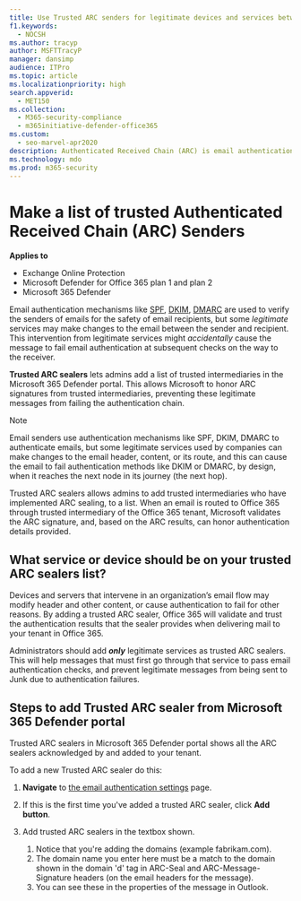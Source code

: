 ```yaml
---
title: Use Trusted ARC senders for legitimate devices and services between the sender and receiver
f1.keywords:
  - NOCSH
ms.author: tracyp
author: MSFTTracyP
manager: dansimp
audience: ITPro
ms.topic: article
ms.localizationpriority: high
search.appverid:
  - MET150
ms.collection:
  - M365-security-compliance
  - m365initiative-defender-office365
ms.custom:
  - seo-marvel-apr2020
description: Authenticated Received Chain (ARC) is email authentication that helps preserve authentication results across devices the come between the sender and recipient. Here's how to make exceptions for your trusted ARC Senders.
ms.technology: mdo
ms.prod: m365-security
---
```


# Make a list of trusted Authenticated Received Chain (ARC) Senders

**Applies to**
- Exchange Online Protection
- Microsoft Defender for Office 365 plan 1 and plan 2
- Microsoft 365 Defender

Email authentication mechanisms like [SPF](set-up-spf-in-office-365-to-help-prevent-spoofing.md), [DKIM](use-dkim-to-validate-outbound-email.md), [DMARC](use-dmarc-to-validate-email.md) are used to verify the senders of emails for the safety of email recipients, but some *legitimate* services may make changes to the email between the sender and recipient. This intervention from legitimate services might *accidentally* cause the message to fail email authentication at subsequent checks on the way to the receiver.

**Trusted ARC sealers** lets admins add a list of trusted intermediaries in the Microsoft 365 Defender portal. This allows Microsoft to honor ARC signatures from trusted intermediaries, preventing these legitimate messages from failing the authentication chain.

> [!NOTE]
> Email senders use authentication mechanisms like SPF, DKIM, DMARC to authenticate emails, but some legitimate services used by companies can make changes to the email header, content, or its route, and this can cause the email to fail authentication methods like DKIM or DMARC, by design, when it reaches the next node in its journey (the next hop).
>
> Trusted ARC sealers allows admins to add trusted intermediaries who have implemented ARC sealing, to a list. When an email is routed to Office 365 through trusted intermediary of the Office 365 tenant, Microsoft validates the ARC signature, and, based on the ARC results, can honor authentication details provided.

## What service or device should be on your trusted ARC sealers list?

Devices and servers that intervene in an organization’s email flow may modify header and other content, or cause authentication to fail for other reasons. By adding a trusted ARC sealer, Office 365 will validate and trust the authentication results that the sealer provides when delivering mail to your tenant in Office 365.

Administrators should add ***only*** legitimate services as trusted ARC sealers. This will help messages that must first go through that service to pass email authentication checks, and prevent legitimate messages from being sent to Junk due to authentication failures.

## Steps to add Trusted ARC sealer from Microsoft 365 Defender portal

Trusted ARC sealers in Microsoft 365 Defender portal shows all the ARC sealers acknowledged by and added to your tenant.

To add a new Trusted ARC sealer do this:

1. **Navigate** to [the email authentication settings](https://security.microsoft.com/authentication?viewid=ARC) page.

2. If this is the first time you've added a trusted ARC sealer, click **Add button**.
3. Add trusted ARC sealers in the textbox shown.
    1. Notice that you're adding the domains (example fabrikam.com).
    1. The domain name you enter here must be a match to the domain shown in the domain 'd' tag in ARC-Seal and ARC-Message-Signature headers (on the email headers for the message).
    1. You can see these in the properties of the message in Outlook.

